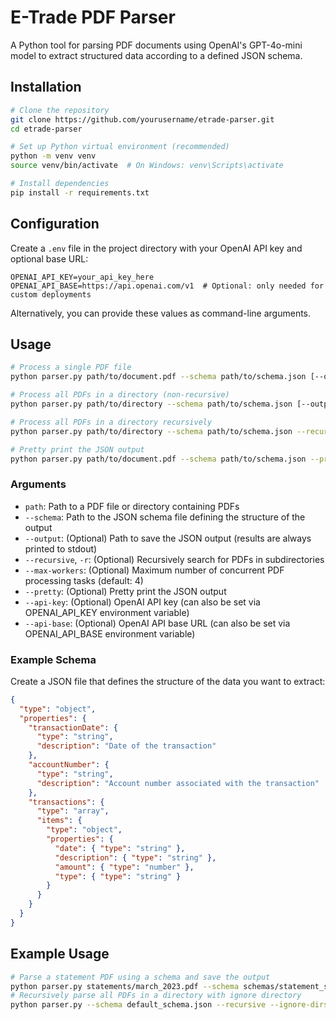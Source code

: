 # E-Trade PDF Parser

A Python tool for parsing PDF documents using OpenAI's GPT-4o-mini model to extract structured data according to a defined JSON schema.

## Installation

```bash
# Clone the repository
git clone https://github.com/yourusername/etrade-parser.git
cd etrade-parser

# Set up Python virtual environment (recommended)
python -m venv venv
source venv/bin/activate  # On Windows: venv\Scripts\activate

# Install dependencies
pip install -r requirements.txt
```

## Configuration

Create a `.env` file in the project directory with your OpenAI API key and optional base URL:

```
OPENAI_API_KEY=your_api_key_here
OPENAI_API_BASE=https://api.openai.com/v1  # Optional: only needed for custom deployments
```

Alternatively, you can provide these values as command-line arguments.

## Usage

```bash
# Process a single PDF file
python parser.py path/to/document.pdf --schema path/to/schema.json [--output output.json]

# Process all PDFs in a directory (non-recursive)
python parser.py path/to/directory --schema path/to/schema.json [--output output.json]

# Process all PDFs in a directory recursively
python parser.py path/to/directory --schema path/to/schema.json --recursive [--output output.json]

# Pretty print the JSON output
python parser.py path/to/document.pdf --schema path/to/schema.json --pretty
```

### Arguments

- `path`: Path to a PDF file or directory containing PDFs
- `--schema`: Path to the JSON schema file defining the structure of the output
- `--output`: (Optional) Path to save the JSON output (results are always printed to stdout)
- `--recursive`, `-r`: (Optional) Recursively search for PDFs in subdirectories
- `--max-workers`: (Optional) Maximum number of concurrent PDF processing tasks (default: 4)
- `--pretty`: (Optional) Pretty print the JSON output
- `--api-key`: (Optional) OpenAI API key (can also be set via OPENAI_API_KEY environment variable)
- `--api-base`: (Optional) OpenAI API base URL (can also be set via OPENAI_API_BASE environment variable)

### Example Schema

Create a JSON file that defines the structure of the data you want to extract:

```json
{
  "type": "object",
  "properties": {
    "transactionDate": {
      "type": "string",
      "description": "Date of the transaction"
    },
    "accountNumber": {
      "type": "string",
      "description": "Account number associated with the transaction"
    },
    "transactions": {
      "type": "array",
      "items": {
        "type": "object",
        "properties": {
          "date": { "type": "string" },
          "description": { "type": "string" },
          "amount": { "type": "number" },
          "type": { "type": "string" }
        }
      }
    }
  }
}
```

## Example Usage

```bash
# Parse a statement PDF using a schema and save the output
python parser.py statements/march_2023.pdf --schema schemas/statement_schema.json --output parsed_statement.json
# Recursively parse all PDFs in a directory with ignore directory
python parser.py --schema default_schema.json --recursive --ignore-dirs sell -- ${home}/shares/2024/
```
